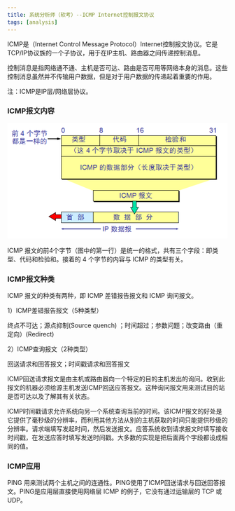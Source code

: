 ```yaml
---
title: 系统分析师（软考）--ICMP Internet控制报文协议
tags: [analysis]
---
```


ICMP是（Internet Control Message Protocol）Internet控制报文协议。它是TCP/IP协议族的一个子协议，用于在IP主机、路由器之间传递控制消息。

控制消息是指网络通不通、主机是否可达、路由是否可用等网络本身的消息。这些控制消息虽然并不传输用户数据，但是对于用户数据的传递起着重要的作用。

注：ICMP是IP层/网络层协议。

### ICMP报文内容

![](/images/book/tech-analysis/net/ICMP.png)

ICMP 报文的前4个字节（图中的第一行）是统一的格式，共有三个字段：即类型、代码和检验和。接着的 4 个字节的内容与 ICMP 的类型有关。

### ICMP报文种类

ICMP 报文的种类有两种，即 ICMP 差错报告报文和 ICMP 询问报文。

1）ICMP差错报告报文（5种类型）

终点不可达；源点抑制(Source quench) ；时间超过；参数问题；改变路由（重定向）(Redirect) 

2）ICMP查询报文（2种类型）

回送请求和回答报文；时间戳请求和回答报文

ICMP回送请求报文是由主机或路由器向一个特定的目的主机发出的询问。收到此报文的机器必须给源主机发送ICMP回送应答报文。这种询问报文用来测试目的站是否可达以及了解其有关状态。

ICMP时间戳请求允许系统向另一个系统查询当前的时间。该ICMP报文的好处是它提供了毫秒级的分辨率，而利用其他方法从别的主机获取的时间只能提供秒级的分辨率。请求端填写发起时间，然后发送报文。应答系统收到请求报文时填写接收时间戳，在发送应答时填写发送时间戳。大多数的实现是把后面两个字段都设成相同的值。

### ICMP应用

PING 用来测试两个主机之间的连通性。PING使用了ICMP回送请求与回送回答报文。PING是应用层直接使用网络层 ICMP 的例子，它没有通过运输层的 TCP 或UDP。